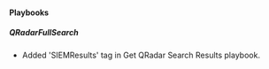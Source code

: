 
#### Playbooks
##### QRadarFullSearch
- Added 'SIEMResults' tag in Get QRadar Search Results playbook.
